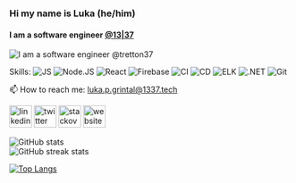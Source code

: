 ### Hi my name is Luka (he/him)
#### I am a software engineer [@13|37](https://github.com/tretton37)
![I am a software engineer @tretton37](https://oss-tools.1337.services/readmemaker/img/Logotype-dark.svg)


Skills:  ![JS](https://img.shields.io/badge/-JS-05e273)  ![Node.JS](https://img.shields.io/badge/-Node.JS-05e273)  ![React](https://img.shields.io/badge/-React-05e273)  ![Firebase](https://img.shields.io/badge/-Firebase-05e273)  ![CI](https://img.shields.io/badge/-CI-05e273)  ![CD](https://img.shields.io/badge/-CD-05e273)  ![ELK](https://img.shields.io/badge/-ELK-05e273)  ![.NET](https://img.shields.io/badge/-.NET-05e273)  ![Git](https://img.shields.io/badge/-Git-05e273)

📫 How to reach me: luka.p.grintal@1337.tech 


[<img src='https://oss-tools.1337.services/readmemaker/img/linkedin.svg' alt='linkedin' height='40'>](https://www.linkedin.com/in/luka-prebil-1067/)  [<img src='https://oss-tools.1337.services/readmemaker/img/twitter.svg' alt='twitter' height='40'>](https://twitter.com/luka_prebil)  [<img src='https://oss-tools.1337.services/readmemaker/img/stackoverflow.svg' alt='stackoverflow' height='40'>](https://stackoverflow.com/users/16036563)  [<img src='https://oss-tools.1337.services/readmemaker/img/icloud.svg' alt='website' height='40'>](https://1337.tech)  

![GitHub stats](https://github-readme-stats.vercel.app/api?username=lukaprebil&count_private=true&show_icons=true&bg_color=0C0C91&text_color=05E273&title_color=05E273&border_color=05E273)  
![GitHub streak stats](https://github-readme-streak-stats.herokuapp.com/?user=lukaprebil&count_private=true&theme=dark&&date_format=M%20j%5B%2C%20Y%5D&background=0C0C91&border=198754&ring=198754&fire=198754&currStreakLabel=198754) 

[![Top Langs](https://github-readme-stats.vercel.app/api/top-langs/?username=lukaprebil&count_private=true&bg_color=0C0C91&text_color=05E273&title_color=05E273&border_color=05E273)](https://github.com/lukaprebil/github-readme-stats)

